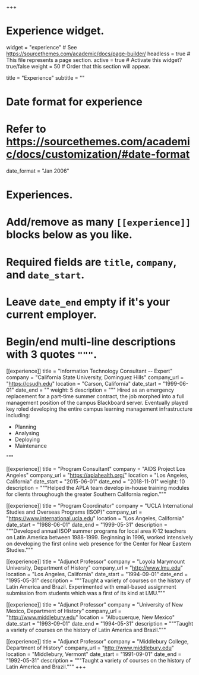 +++
# Experience widget.
widget = "experience"  # See https://sourcethemes.com/academic/docs/page-builder/
headless = true  # This file represents a page section.
active = true  # Activate this widget? true/false
weight = 50  # Order that this section will appear.

title = "Experience"
subtitle = ""

# Date format for experience
#   Refer to https://sourcethemes.com/academic/docs/customization/#date-format
date_format = "Jan 2006"

# Experiences.
#   Add/remove as many `[[experience]]` blocks below as you like.
#   Required fields are `title`, `company`, and `date_start`.
#   Leave `date_end` empty if it's your current employer.
#   Begin/end multi-line descriptions with 3 quotes `"""`.
[[experience]]
  title = "Information Technology Consultant -- Expert"
  company = "California State University, Dominguez Hills"
  company_url = "https://csudh.edu"
  location = "Carson, California"
  date_start = "1999-06-01"
  date_end = ""
  weight: 5
  description = """
  Hired as an emergency replacement for a part-time summer contract, the job morphed into a full management position of the campus Blackboard server. Eventually played key roled developing the entire campus learning management infrastructure including:
  
  * Planning
  * Analysing
  * Deploying
  * Maintenance
 
  """

[[experience]]
  title = "Program Consultant"
  company = "AIDS Project Los Angeles"
  company_url = "https://aplahealth.org/"
  location = "Los Angeles, California"
  date_start = "2015-06-01"
  date_end = "2018-11-01"
  weight: 10
  description = """Helped the APLA team develop in-house training modules for clients throughough the greater Southern California region."""

[[experience]]
  title = "Program Coordinator"
  company = "UCLA International Studies and Overseas Programs (ISOP)"
  company_url = "https://www.international.ucla.edu"
  location = "Los Angeles, California"
  date_start = "1988-06-01"
  date_end = "1999-05-31"
  description = """Developed annual ISOP summer programs for local area K-12 teachers on Latin America between 1988-1999. Beginning in 1996, worked intensively on developing the first online web presence for the Center for Near Eastern Studies."""

[[experience]]
  title = "Adjunct Professor"
  company = "Loyola Marymount University, Department of History"
  company_url = "http://www.lmu.edu"
  location = "Los Angeles, California"
  date_start = "1994-09-01"
  date_end = "1995-05-31"
  description = """Taught a variety of courses on the history of Latin America and Brazil. Experimented with email-based assignment submission from students which was a first of its kind at LMU."""

[[experience]]
  title = "Adjunct Professor"
  company = "University of New Mexico, Department of History"
  company_url = "http://www.middlebury.edu"
  location = "Albuquerque, New Mexico"
  date_start = "1993-09-01"
  date_end = "1994-05-31"
  description = """Taught a variety of courses on the history of Latin America and Brazil."""

[[experience]]
  title = "Adjunct Professor"
  company = "Middlebury College, Department of History"
  company_url = "http://www.middlebury.edu"
  location = "Middlebury, Vermont"
  date_start = "1991-09-01"
  date_end = "1992-05-31"
  description = """Taught a variety of courses on the history of Latin America and Brazil."""
+++
